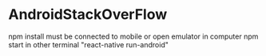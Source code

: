 # AndroidStackOverFlow
npm install
must be connected to mobile or open emulator in computer
npm start
in other terminal "react-native run-android"

